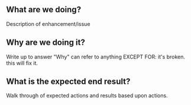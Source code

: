 ## What are we doing?
Description of enhancement/issue

## Why are we doing it?
Write up to answer "Why" can refer to anything EXCEPT FOR: it's broken. this will fix it.


## What is the expected end result?
Walk through of expected actions and results based upon actions.
